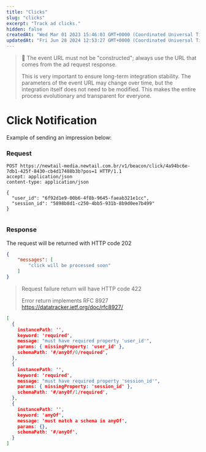 ```yaml
---
title: "Clicks"
slug: "clicks"
excerpt: "Track ad clicks."
hidden: false
createdAt: "Wed Mar 01 2023 15:46:03 GMT+0000 (Coordinated Universal Time)"
updatedAt: "Fri Jun 28 2024 12:53:27 GMT+0000 (Coordinated Universal Time)"
---
```


> 🚧 The event URL must not be "constructed"; always use the URL that comes from the ad request response.  
>  
> This is very important to ensure long-term integration stability. The parameters of the event URL may change over time, but the integration itself does not need to be modified. This makes the entire process evolutionary and transparent for everyone.

# Click Notification

Example of sending an impression below:

### Request

```http
POST https://newtail-media.newtail.com.br/v1/beacon/click/4a94bc6e-7db1-425f-8430-cb4d17488b3b?pos=1 HTTP/1.1
accept: application/json
content-type: application/json

{
  "user_id": "6f92d1e9-00b6-4f8b-9645-faeab321e1cc",
  "session_id": "5898b8d1-c250-4bb5-931b-8b9d0ee7b499"
}
 
```

### Response

The request will be returned with HTTP code 202

```json
{
	"messages": [
		"click will be processed soon"
	]
}
```

> Request failure return will have HTTP code 422
>
> Error return implements RFC 8927 https://datatracker.ietf.org/doc/rfc8927/

```json
[
  {
    instancePath: '',
    keyword: 'required',
    message: "must have required property 'user_id'",
    params: { missingProperty: 'user_id' },
    schemaPath: '#/anyOf/0/required',
  },
  {
    instancePath: '',
    keyword: 'required',
    message: "must have required property 'session_id'",
    params: { missingProperty: 'session_id' },
    schemaPath: '#/anyOf/1/required',
  },
  {
    instancePath: '',
    keyword: 'anyOf',
    message: 'must match a schema in anyOf',
    params: {},
    schemaPath: '#/anyOf',
  }
]
```
